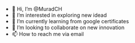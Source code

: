 - 👋 Hi, I’m @MuradCH
- 👀 I’m interested in exploring new idead
- 🌱 I’m currently learning from google certificates
- 💞️ I’m looking to collaborate on new innovation
- 📫 How to reach me via email

<!---
MuradCH/MuradCH is a ✨ special ✨ repository because its `README.md` (this file) appears on your GitHub profile.
You can click the Preview link to take a look at your changes.
--->
